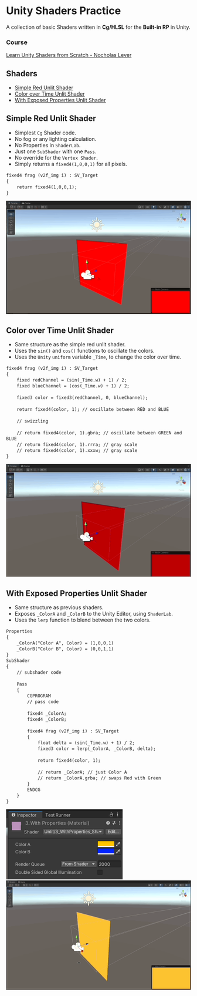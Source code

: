 # Unity Shaders Practice
A collection of basic Shaders written in **Cg/HLSL** for the **Built-in RP** in Unity.

### Course
[Learn Unity Shaders from Scratch - Nocholas Lever](https://www.udemy.com/course/learn-unity-shaders-from-scratch)

## Shaders
- [Simple Red Unlit Shader](#simple-red-unlit-shader)
- [Color over Time Unlit Shader](#color-over-time-unlit-shader)
- [With Exposed Properties Unlit Shader](#with-exposed-properties-unlit-shader)

## Simple Red Unlit Shader
- Simplest `Cg` Shader code.
- No fog or any lighting calculation.
- No Properties in `ShaderLab`.
- Just one `SubShader` with one `Pass`.
- No override for the `Vertex Shader`.
- Simply returns a `fixed4(1,0,0,1)` for all pixels.

```hlsl
fixed4 frag (v2f_img i) : SV_Target
{
    return fixed4(1,0,0,1);
}
```

![Simple Unlit Shader](./docs/1.gif)

## Color over Time Unlit Shader
- Same structure as the simple red unlit shader.
- Uses the `sin()` and `cos()` functions to oscillate the colors.
- Uses the `Unity` `uniform` variable `_Time`, to change the color over time.


```hlsl
fixed4 frag (v2f_img i) : SV_Target
{
    fixed redChannel = (sin(_Time.w) + 1) / 2;
    fixed blueChannel = (cos(_Time.w) + 1) / 2;

    fixed3 color = fixed3(redChannel, 0, blueChannel);

    return fixed4(color, 1); // oscillate between RED and BLUE

    // swizzling

    // return fixed4(color, 1).gbra; // oscillate between GREEN and BLUE
    // return fixed4(color, 1).rrra; // gray scale
    // return fixed4(color, 1).xxxw; // gray scale
}
```

![Simple Unlit Shader](./docs/2.gif)

## With Exposed Properties Unlit Shader
- Same structure as previous shaders.
- Exposes `_ColorA` and `_ColorB` to the Unity Editor, using `ShaderLab`.
- Uses the `lerp` function to blend between the two colors.

```hlsl
Properties
{
    _ColorA("Color A", Color) = (1,0,0,1)
    _ColorB("Color B", Color) = (0,0,1,1)
}
SubShader
{
    // subshader code

    Pass
    {
        CGPROGRAM
        // pass code

        fixed4 _ColorA;
        fixed4 _ColorB;

        fixed4 frag (v2f_img i) : SV_Target
        {
            float delta = (sin(_Time.w) + 1) / 2;
            fixed3 color = lerp(_ColorA, _ColorB, delta);

            return fixed4(color, 1);

            // return _ColorA; // just Color A
            // return _ColorA.grba; // swaps Red with Green
        }
        ENDCG
    }
}
```

![Simple Unlit Shader](./docs/shaderlab-properties.png)
![Simple Unlit Shader](./docs/3.gif)
